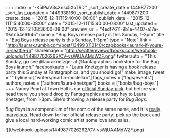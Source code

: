 +++
index = "-K5IPiaV3sXnsx5XoTRD"
_sort_create_date = 1449877200
_sort_last_updated = 1449938160
_sort_publish_date = 1449877200
create_date = "2015-12-11T15:40:00-08:00"
publish_date = "2015-12-11T15:40:00-08:00"
date = "2015-12-11T15:40:00-08:00"
last_updated = "2015-12-12T08:36:00-08:00"
preview_url = "4edf7611-9b1e-4407-a17a-f9ab154e6945"
name = "Bug Boys release party is this Sunday, 1-3pm"
title = "Bug Boys release party is this Sunday, 1-3pm"
type = "Note"
link = "http://laurark.tumblr.com/post/134993110140/czapbooks-laurark-if-youre-in-seattle-in"
shareimage = "http://seattlereviewofbooks.com/webhook-uploads/1449877026262/CV-vsWjUAAMdWZF.png"
twitterauto = "This Sunday, go see @lauraknetzger at @fantagraphics bookstore for the Bug Boys launch."
facebookauto = "Laura Knetzger is having a book release party this Sunday at Fantagraphics, and you should go!"
make_image_tweet = ""
byline = ["writers/martin-mcclellan"]
tags_notes = ["tags/events"]
authors_notes = ["authors/laura-knetzger"]
books = ["books/bug-boys"]
+++
Nancy Pearl at Town Hall is our [official Sunday pick](http://seattlereviewofbooks.com/notes/2015/12/07/your-week-in-readings-the-best-literary-events-from-december-7th-to-13th/), but before you head there you should drop by Fantagraphics and say hey to Laura Knetzger, from 1-3pm. She's throwing a release party for _Bug Boys_.

_Bug Boys_ is a compendium of the comic of the same name, and it is [really marvelous](http://seattlereviewofbooks.com/reviews/short-run-i-second-that/). Head down for her official release party, pick up the book and give a local hard-working comic artist some love and sales.

<p class="image">![](/webhook-uploads/1449877026262/CV-vsWjUAAMdWZF.png)</p>